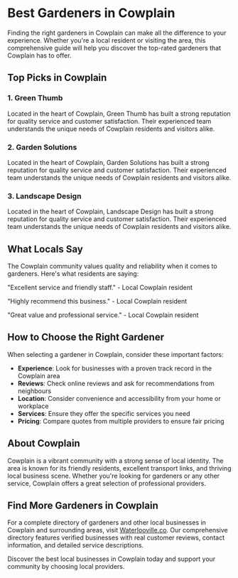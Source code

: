 # Best Gardeners in Cowplain

Finding the right gardeners in Cowplain can make all the difference to your experience. Whether you're a local resident or visiting the area, this comprehensive guide will help you discover the top-rated gardeners that Cowplain has to offer.

## Top Picks in Cowplain

### 1. Green Thumb
Located in the heart of Cowplain, Green Thumb has built a strong reputation for quality service and customer satisfaction. Their experienced team understands the unique needs of Cowplain residents and visitors alike.

### 2. Garden Solutions
Located in the heart of Cowplain, Garden Solutions has built a strong reputation for quality service and customer satisfaction. Their experienced team understands the unique needs of Cowplain residents and visitors alike.

### 3. Landscape Design
Located in the heart of Cowplain, Landscape Design has built a strong reputation for quality service and customer satisfaction. Their experienced team understands the unique needs of Cowplain residents and visitors alike.

## What Locals Say

The Cowplain community values quality and reliability when it comes to gardeners. Here's what residents are saying:

"Excellent service and friendly staff." - Local Cowplain resident

"Highly recommend this business." - Local Cowplain resident

"Great value and professional service." - Local Cowplain resident

## How to Choose the Right Gardener

When selecting a gardener in Cowplain, consider these important factors:

- **Experience**: Look for businesses with a proven track record in the Cowplain area
- **Reviews**: Check online reviews and ask for recommendations from neighbours
- **Location**: Consider convenience and accessibility from your home or workplace
- **Services**: Ensure they offer the specific services you need
- **Pricing**: Compare quotes from multiple providers to ensure fair pricing

## About Cowplain

Cowplain is a vibrant community with a strong sense of local identity. The area is known for its friendly residents, excellent transport links, and thriving local business scene. Whether you're looking for gardeners or any other service, Cowplain offers a great selection of professional providers.

## Find More Gardeners in Cowplain

For a complete directory of gardeners and other local businesses in Cowplain and surrounding areas, visit [Waterlooville.co](https://waterlooville.co). Our comprehensive directory features verified businesses with real customer reviews, contact information, and detailed service descriptions.

Discover the best local businesses in Cowplain today and support your community by choosing local providers.

